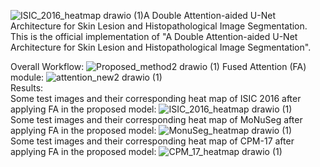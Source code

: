 ![ISIC_2016_heatmap drawio (1)](https://github.com/user-attachments/assets/0956b51e-8da8-4503-9fd3-e575fbacc273)A Double Attention-aided U-Net Architecture for Skin Lesion and Histopathological Image Segmentation.
This is the official implementation of "A Double Attention-aided U-Net Architecture for Skin Lesion and Histopathological Image Segmentation".

Overall Workflow:
![Proposed_method2 drawio (1)](https://github.com/user-attachments/assets/b8aff297-b27f-4efb-a6f0-7c8253d1f64a)
Fused Attention (FA) module:
![attention_new2 drawio (1)](https://github.com/user-attachments/assets/087ca4b7-2217-4c5b-8b62-8854a9d8c648)
<br>
Results:
<br>
Some test images and their corresponding heat map of ISIC 2016 after applying FA in the proposed model:
![ISIC_2016_heatmap drawio (1)](https://github.com/user-attachments/assets/5ae120cc-2742-4050-b5db-c548418fa6a3)
<br>
Some test images and their corresponding heat map of MoNuSeg after applying FA in the proposed model:
![MonuSeg_heatmap drawio (1)](https://github.com/user-attachments/assets/41dcdea7-3c63-4f8c-88db-85dc302c2ba8)
<br>
Some test images and their corresponding heat map of CPM-17 after applying FA in the proposed model:
![CPM_17_heatmap drawio (1)](https://github.com/user-attachments/assets/2cbf939e-3d36-4db1-910c-4e8c0f444625)

